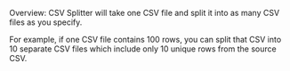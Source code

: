 Overview: 
CSV Splitter will take one CSV file and split it into as many CSV files as you specify. 

For example, if one CSV file contains 100 rows, you can split that CSV into 10 separate CSV files which include only 10 unique rows from the source CSV.
